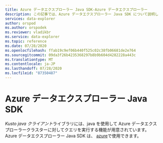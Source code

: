 ```yaml
---
title: Azure データエクスプローラー Java SDK-Azure データエクスプローラー
description: この記事では、Azure データエクスプローラー Java SDK について説明します。
services: data-explorer
author: orspod
ms.author: orspodek
ms.reviewer: vladikbr
ms.service: data-explorer
ms.topic: reference
ms.date: 07/28/2020
ms.openlocfilehash: ffab19c9ef06b440f525c02c38fb06681de2e764
ms.sourcegitcommit: 09da3f26b4235368297b8b9b604d4282228a443c
ms.translationtype: MT
ms.contentlocale: ja-JP
ms.lasthandoff: 07/28/2020
ms.locfileid: "87350487"
---
```

# <a name="azure-data-explorer-java-sdk"></a>Azure データエクスプローラー Java SDK

*Kusto java クライアント*ライブラリには、java を使用して Azure データエクスプローラークラスターに対してクエリを実行する機能が用意されています。
Azure データエクスプローラー Java SDK は、 [azure](https://github.com/Azure/azure-kusto-java)で使用できます。

